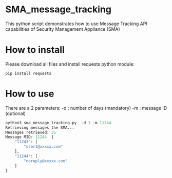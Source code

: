 # SMA_message_tracking

This python script demonstrates how to use  Message Tracking API capabilities of Security Management Appliance (SMA)

# How to install

Please download all files and install requests python module:

`pip install requests`


# How to use

There are a 2 parameters:
 -d  : number of days (mandatory)
 -m  : message ID (optional)


```py
python3 sma_message_tracking.py  -d 1 -m 11244
Retrieving messages the SMA...
Messages retrieved: 35
Message MID: 11244  {
    "11243": [
        "user1@xxxxx.com"
    ],
    "11244": [
        "noreply@xxxxx.com"
    ]
}

```
